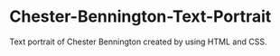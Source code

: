 # Chester-Bennington-Text-Portrait
Text portrait of Chester Bennington created by using HTML and CSS.

